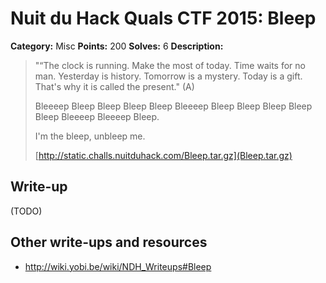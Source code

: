 # Nuit du Hack Quals CTF 2015: Bleep

**Category:** Misc
**Points:** 200
**Solves:** 6
**Description:** 

> "“The clock is running. Make the most of today. Time waits for no man. Yesterday is history. Tomorrow is a mystery. Today is a gift. That's why it is called the present." (A)
> 
> Bleeeep Bleep Bleep Bleep Bleep Bleeeep Bleep Bleep Bleep Bleep Bleep Bleeeep Bleeeep Bleep.
> 
> I'm the bleep, unbleep me.
> 
> [http://static.challs.nuitduhack.com/Bleep.tar.gz](Bleep.tar.gz)

## Write-up

(TODO)

## Other write-ups and resources

* <http://wiki.yobi.be/wiki/NDH_Writeups#Bleep>
